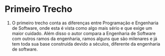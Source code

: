 # Primeiro Trecho
1. O primeiro trecho conta as diferenças entre Programação e Engenharia de Software, onde esta é vista como algo mais sério e que exige um maior cuidado. Além disso o autor compara a Engenharia de Software com outros ramos da engenharia, ramos alguns que são milenares e já tem toda sua base construída devido a séculos, diferente da engenharia de software.
